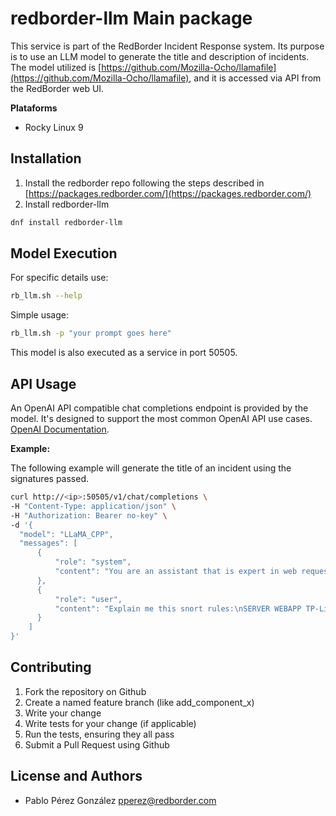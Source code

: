 # redborder-llm Main package

This service is part of the RedBorder Incident Response system. Its purpose is to use an LLM model to generate the title and description of incidents. The model utilized is [https://github.com/Mozilla-Ocho/llamafile](https://github.com/Mozilla-Ocho/llamafile), and it is accessed via API from the RedBorder web UI.

**Plataforms**  
* Rocky Linux 9  

## Installation  

1. Install the redborder repo following the steps described in [https://packages.redborder.com/](https://packages.redborder.com/)
2. Install redborder-llm
```sh
dnf install redborder-llm  
```  

## Model Execution  

For specific details use:  

```sh
rb_llm.sh --help  
```  

Simple usage:  

```sh
rb_llm.sh -p "your prompt goes here"
```

This model is also executed as a service in port 50505.  

## API Usage  

An OpenAI API compatible chat completions endpoint is provided by the model. It's designed to support the most common OpenAI API use cases. [OpenAI Documentation](https://platform.openai.com/docs/api-reference/chat/create).  

**Example:**  

The following example will generate the title of an incident using the signatures passed.  

```sh
curl http://<ip>:50505/v1/chat/completions \
-H "Content-Type: application/json" \
-H "Authorization: Bearer no-key" \
-d '{
  "model": "LLaMA_CPP",
  "messages": [
      {
          "role": "system",
          "content": "You are an assistant that is expert in web request and alerts. Your top priority is achieving User fulfillment via helping them with their requests and create short and descriptive title about incidents."
      },
      {
          "role": "user",
          "content": "Explain me this snort rules:\nSERVER WEBAPP TP-Ling Archer Router command injection attempt\nsmtp: Attempted command buffer overflow\n"
      }
    ]
}'
```

## Contributing  

1. Fork the repository on Github  
2. Create a named feature branch (like add_component_x)  
3. Write your change  
4. Write tests for your change (if applicable)  
5. Run the tests, ensuring they all pass  
6. Submit a Pull Request using Github  

## License and Authors  

* Pablo Pérez González [pperez@redborder.com](pperez@redborder.com)


